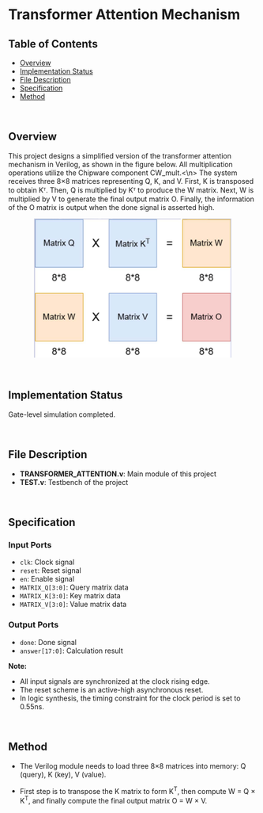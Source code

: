 # Transformer Attention Mechanism

## Table of Contents
- [Overview](#overview)
- [Implementation Status](#implementation-status)
- [File Description](#file-description)
- [Specification](#specification)
- [Method](#method)

&nbsp;

## Overview

This project designs a simplified version of the transformer attention mechanism in Verilog, as shown in the figure below. All multiplication operations utilize the Chipware component CW_mult.<\n>
The system receives three 8×8 matrices representing Q, K, and V. First, K is transposed to obtain Kᵀ. Then, Q is multiplied by Kᵀ to produce the W matrix. Next, W is multiplied by V to generate the final output matrix O. Finally, the information of the O matrix is output when the done signal is asserted high.

<div align="center">

<img src="media/image1.png" alt="Transformer Attention Mechanism Architecture" width="400"/>

</div>

&nbsp;

## Implementation Status

Gate-level simulation completed.

&nbsp;

## File Description

- **TRANSFORMER_ATTENTION.v**: Main module of this project
- **TEST.v**: Testbench of the project

&nbsp;

## Specification

### Input Ports
- `clk`: Clock signal
- `reset`: Reset signal
- `en`: Enable signal
- `MATRIX_Q[3:0]`: Query matrix data
- `MATRIX_K[3:0]`: Key matrix data
- `MATRIX_V[3:0]`: Value matrix data

### Output Ports
- `done`: Done signal
- `answer[17:0]`: Calculation result


**Note:** 
- All input signals are synchronized at the clock rising edge.
- The reset scheme is an active-high asynchronous reset.
- In logic synthesis, the timing constraint for the clock period is set to 0.55ns.

&nbsp;

## Method

- The Verilog module needs to load three 8×8 matrices into memory: Q (query), K (key), V (value).

- First step is to transpose the K matrix to form K<sup>T</sup>, then compute W = Q × K<sup>T</sup>, and finally compute the final output matrix O = W × V.
